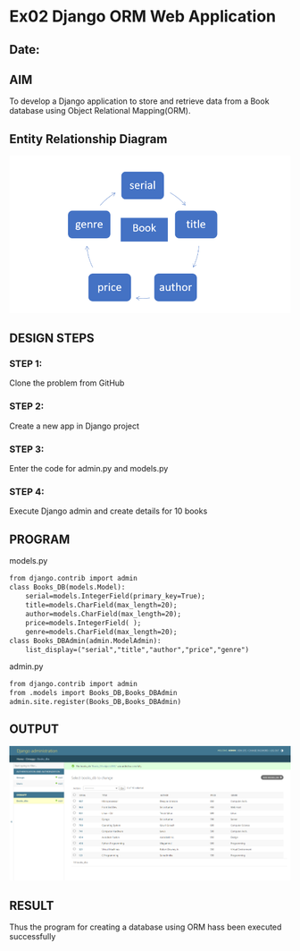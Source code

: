# Ex02 Django ORM Web Application
## Date: 

## AIM
To develop a Django application to store and retrieve data from a Book database using Object Relational Mapping(ORM).

## Entity Relationship Diagram

![output](./Entity.png)

## DESIGN STEPS

### STEP 1:
Clone the problem from GitHub

### STEP 2:
Create a new app in Django project

### STEP 3:
Enter the code for admin.py and models.py

### STEP 4:
Execute Django admin and create details for 10 books

## PROGRAM

models.py
```from django.db import models
from django.contrib import admin
class Books_DB(models.Model):
    serial=models.IntegerField(primary_key=True);
    title=models.CharField(max_length=20);
    author=models.CharField(max_length=20);
    price=models.IntegerField( );
    genre=models.CharField(max_length=20);
class Books_DBAdmin(admin.ModelAdmin):
    list_display=("serial","title","author","price","genre")

```

admin.py
```
from django.contrib import admin
from .models import Books_DB,Books_DBAdmin 
admin.site.register(Books_DB,Books_DBAdmin)
```

## OUTPUT

![output](./Screenshot%202024-03-04%20201426.png)



## RESULT
Thus the program for creating a database using ORM hass been executed successfully
